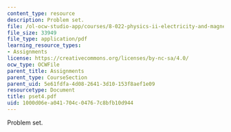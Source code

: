 ```yaml
---
content_type: resource
description: Problem set.
file: /ol-ocw-studio-app/courses/8-022-physics-ii-electricity-and-magnetism-fall-2006/1000d06ea041704c04767c8bfb10d944_pset4.pdf
file_size: 33949
file_type: application/pdf
learning_resource_types:
- Assignments
license: https://creativecommons.org/licenses/by-nc-sa/4.0/
ocw_type: OCWFile
parent_title: Assignments
parent_type: CourseSection
parent_uid: 5e61fdfa-4d08-2641-3d10-153f8aef1e09
resourcetype: Document
title: pset4.pdf
uid: 1000d06e-a041-704c-0476-7c8bfb10d944
---
```

Problem set.